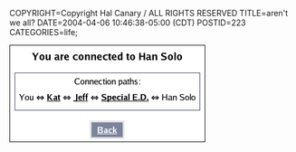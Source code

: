 COPYRIGHT=Copyright Hal Canary / ALL RIGHTS RESERVED
TITLE=aren't we all?
DATE=2004-04-06 10:46:38-05:00 (CDT)
POSTID=223
CATEGORIES=life;

![[You are connected to Han Solo.  Connection paths:  You <--> Kat <--> Jeff <--> Special E.D. <--> Han Solo.]](/images/han_solo.png)
